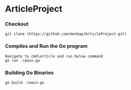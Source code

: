 # ArticleProject
### Checkout
```
git clone (https://github.com/menkap/ArticleProject.git)
```
### Compiles and Run the Go program
```
Navigate to cmd\article and run below command
go run .\main.go
```
### Building Go Binaries
```
go build .\main.go
```
